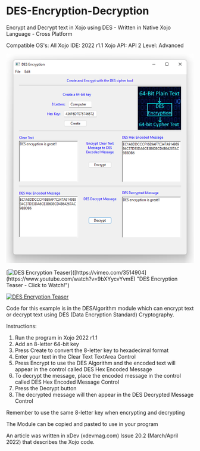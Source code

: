 # DES-Encryption-Decryption
Encrypt and Decrypt text in Xojo using DES - Written in Native Xojo Language - Cross Platform

Compatible OS's: All
Xojo IDE: 2022 r1.1
Xojo API: API 2
Level: Advanced

![](https://github.com/eugenedakin/DES-Encryption-Decryption/blob/main/DESScreenGrab.png)

[![DES Encryption Teaser]([http://i.imgur.com/7YTMFQp.png](https://imgur.com/rfSbEkc))]([https://vimeo.com/3514904](https://www.youtube.com/watch?v=9bXYycvYvmE) "DES Encryption Teaser - Click to Watch!")

[![DES Encryption Teaser](https://yt-embed.herokuapp.com/embed?v=StTqXEQ2l-Y)]([https://www.youtube.com/watch?v=StTqXEQ2l-Y](https://www.youtube.com/watch?v=9bXYycvYvmE) "DES Encryption Teaser")

Code for this example is in the DESAlgorithm module which can encrypt text or decrypt text using DES (Data Encryption Standard) Cryptography. 

Instructions:
1) Run the program in Xojo 2022 r1.1
2) Add an 8-letter 64-bit key
3) Press Create to convert the 8-letter key to hexadecimal format
4) Enter your text in the Clear Text TextArea Control
5) Press Encrypt to use the DES Algorithm and the encoded text will appear in the control called DES Hex Encoded Message
6) To decrypt the message, place the encoded message in the control called DES Hex Encoded Message Control
7) Press the Decrypt button
8) The decrypted message will then appear in the DES Decrypted Message Control

Remember to use the same 8-letter key when encrypting and decrypting

The Module can be copied and pasted to use in your program

An article was written in xDev (xdevmag.com) Issue 20.2 (March/April 2022) that describes the Xojo code.

